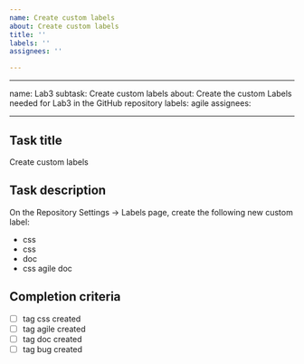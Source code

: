 ```yaml
---
name: Create custom labels
about: Create custom labels
title: ''
labels: ''
assignees: ''

---
```


---
name: Lab3 subtask: Create custom labels
about: Create the custom Labels needed for Lab3 in the GitHub repository
labels: agile
assignees: <yilincaii>
--- - - - - - - - - - - - - - - - - - - - - - -

## Task title  
Create custom labels

## Task description  
On the Repository Settings → Labels page, create the following new custom label:  
- css  
- css  
- doc  
- css agile doc  

## Completion criteria  
- [ ] tag css created  
- [ ] tag agile created  
- [ ] tag doc created  
- [ ] tag bug created
